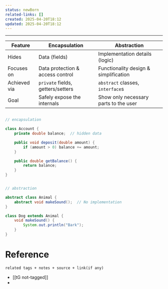 ```yaml
---
status: newBorn
related-links: []
created: 2025-04-20T18:12
updated: 2025-04-20T18:12
---
```

---

| Feature      | Encapsulation                     | Abstraction                           |
| ------------ | --------------------------------- | ------------------------------------- |
| Hides        | Data (fields)                     | Implementation details (logic)        |
| Focuses on   | Data protection & access control  | Functionality design & simplification |
| Achieved via | `private` fields, getters/setters | `abstract` classes, `interface`s      |
| Goal         | Safely expose the internals       | Show only necessary parts to the user |

```java

// encapsulation

class Account {
    private double balance;  // hidden data

    public void deposit(double amount) {
        if (amount > 0) balance += amount;
    }

    public double getBalance() {
        return balance;
    }
}


// abstraction

abstract class Animal {
    abstract void makeSound();  // No implementation
}

class Dog extends Animal {
    void makeSound() {
        System.out.println("Bark");
    }
}

```



# Reference
`related tags + notes + source + link(if any)`
 
- [[tG not-tagged]]
- 